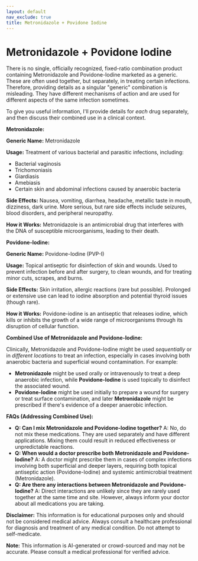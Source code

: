 ```yaml
---
layout: default
nav_exclude: true
title: Metronidazole + Povidone Iodine
---
```


# Metronidazole + Povidone Iodine

There is no single, officially recognized, fixed-ratio combination product containing Metronidazole and Povidone-Iodine marketed as a generic.  These are often used together, but separately, in treating certain infections.  Therefore, providing details as a singular "generic" combination is misleading.  They have different mechanisms of action and are used for different aspects of the same infection sometimes.

To give you useful information, I'll provide details for *each* drug separately, and then discuss their combined use in a clinical context.

**Metronidazole:**

**Generic Name:** Metronidazole

**Usage:** Treatment of various bacterial and parasitic infections, including:
* Bacterial vaginosis
* Trichomoniasis
* Giardiasis
* Amebiasis
* Certain skin and abdominal infections caused by anaerobic bacteria

**Side Effects:** Nausea, vomiting, diarrhea, headache, metallic taste in mouth, dizziness, dark urine.  More serious, but rare side effects include seizures, blood disorders, and peripheral neuropathy.

**How it Works:** Metronidazole is an antimicrobial drug that interferes with the DNA of susceptible microorganisms, leading to their death.


**Povidone-Iodine:**

**Generic Name:** Povidone-Iodine (PVP-I)

**Usage:** Topical antiseptic for disinfection of skin and wounds. Used to prevent infection before and after surgery, to clean wounds, and for treating minor cuts, scrapes, and burns.

**Side Effects:** Skin irritation, allergic reactions (rare but possible). Prolonged or extensive use can lead to iodine absorption and potential thyroid issues (though rare).

**How it Works:** Povidone-iodine is an antiseptic that releases iodine, which kills or inhibits the growth of a wide range of microorganisms through its disruption of cellular function.


**Combined Use of Metronidazole and Povidone-Iodine:**

Clinically, Metronidazole and Povidone-Iodine might be used *sequentially* or in *different locations* to treat an infection, especially in cases involving both anaerobic bacteria and superficial wound contamination.  For example:

* **Metronidazole** might be used orally or intravenously to treat a deep anaerobic infection, while **Povidone-Iodine** is used topically to disinfect the associated wound.
* **Povidone-Iodine** might be used initially to prepare a wound for surgery or treat surface contamination, and later **Metronidazole** might be prescribed if there's evidence of a deeper anaerobic infection.


**FAQs (Addressing Combined Use):**

* **Q: Can I mix Metronidazole and Povidone-Iodine together?** A: No, do not mix these medications.  They are used separately and have different applications. Mixing them could result in reduced effectiveness or unpredictable reactions.
* **Q: When would a doctor prescribe both Metronidazole and Povidone-Iodine?** A:  A doctor might prescribe them in cases of complex infections involving both superficial and deeper layers, requiring both topical antiseptic action (Povidone-Iodine) and systemic antimicrobial treatment (Metronidazole).
* **Q: Are there any interactions between Metronidazole and Povidone-Iodine?** A:  Direct interactions are unlikely since they are rarely used together at the same time and site. However, always inform your doctor about all medications you are taking.


**Disclaimer:** This information is for educational purposes only and should not be considered medical advice.  Always consult a healthcare professional for diagnosis and treatment of any medical condition.  Do not attempt to self-medicate.


**Note:** This information is AI-generated or crowd-sourced and may not be accurate. Please consult a medical professional for verified advice.